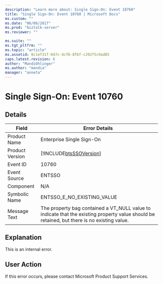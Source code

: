 ```yaml
---
description: "Learn more about: Single Sign-On: Event 10760"
title: "Single Sign-On: Event 10760 | Microsoft Docs"
ms.custom: ""
ms.date: "06/08/2017"
ms.prod: "biztalk-server"
ms.reviewer: ""

ms.suite: ""
ms.tgt_pltfrm: ""
ms.topic: "article"
ms.assetid: 0c1ef31f-047c-4cf6-8fbf-c292f5c9ad85
caps.latest.revision: 6
author: "MandiOhlinger"
ms.author: "mandia"
manager: "anneta"
---
```

# Single Sign-On: Event 10760
## Details  
  
| Field | Error Details |
|-----------------|---------------------------------------------------------------------------------------------------------------------------------------------|
|  Product Name   |                                                          Enterprise Single Sign-On                                                          |
| Product Version |                                         [!INCLUDE[btsSSOVersion](../includes/btsssoversion-md.md)]                                          |
|    Event ID     |                                                                    10760                                                                    |
|  Event Source   |                                                                   ENTSSO                                                                    |
|    Component    |                                                                     N/A                                                                     |
|  Symbolic Name  |                                                         ENTSSO_E_NO_EXISTING_VALUE                                                          |
|  Message Text   | The property bag contained a VT_NULL value to indicate that the existing property value should be retained, but there is no existing value. |
  
## Explanation  
 This is an internal error.  
  
## User Action  
 If this error occurs, please contact Microsoft Product Support Services.
